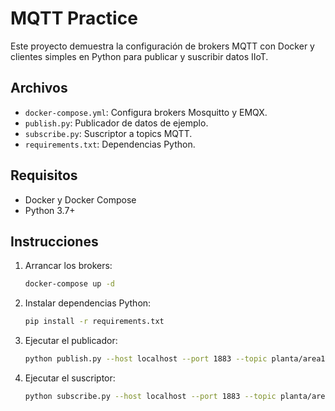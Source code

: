 # MQTT Practice

Este proyecto demuestra la configuración de brokers MQTT con Docker y clientes simples en Python para publicar y suscribir datos IIoT.

## Archivos

- `docker-compose.yml`: Configura brokers Mosquitto y EMQX.
- `publish.py`: Publicador de datos de ejemplo.
- `subscribe.py`: Suscriptor a topics MQTT.
- `requirements.txt`: Dependencias Python.

## Requisitos

- Docker y Docker Compose
- Python 3.7+

## Instrucciones

1. Arrancar los brokers:
   ```bash
   docker-compose up -d
   ```
2. Instalar dependencias Python:
   ```bash
   pip install -r requirements.txt
   ```
3. Ejecutar el publicador:
   ```bash
   python publish.py --host localhost --port 1883 --topic planta/area1/sensor
   ```
4. Ejecutar el suscriptor:
   ```bash
   python subscribe.py --host localhost --port 1883 --topic planta/area1/sensor
   ```
